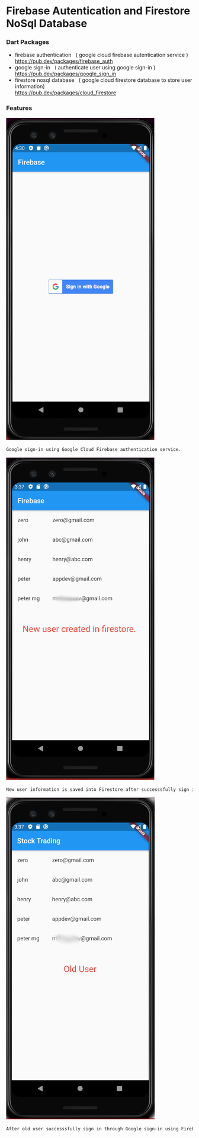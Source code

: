 # Firebase Autentication and Firestore NoSql Database

### Dart Packages

- firebase authentication &nbsp;&nbsp;( google cloud firebase autentication service )<br />
    https://pub.dev/packages/firebase_auth
- google sign-in &nbsp;&nbsp;( authenticate user using google sign-in  )<br />
    https://pub.dev/packages/google_sign_in
- firestore nosql database &nbsp;&nbsp;( google cloud firestore database to store user information)<br />
    https://pub.dev/packages/cloud_firestore


### Features
![image](./sign_in.png)
```sh
Google sign-in using Google Cloud Firebase authentication service.
```
![image](./new_user.png)
```sh
New user information is saved into Firestore after successsfully sign in through Google sign-in.
```
![image](./old_user.png)
```sh
After old user successsfully sign in through Google sign-in using Firebase cloud authentication.
```
